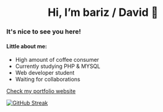 
<h1 align="center"> Hi, I’m bariz / David 👋</h1>

<h3>It's nice to see you here! </h3>
<h4>Little about me:</h4>
<ul>
 <li>High amount of coffee consumer </li>
  <li>Currently studying PHP & MYSQL </li>
  <li>Web developer student </li>
  <li>Waiting for collaborations  </li>

</ul>
<p>
 <a href="https://www.barizdev.com" target="_blank">Check my portfolio website</a> 
</p>


[![GitHub Streak](http://github-readme-streak-stats.herokuapp.com?user=iambariz&theme=dark&hide_border=true&date_format=j%2Fn%5B%2FY%5D)](https://git.io/streak-stats)
